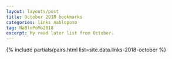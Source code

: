 ```yaml
---
layout: layouts/post
title: October 2018 bookmarks
categories: links nablopomo
tag: NaBloPoMo2018
excerpt: My read later list from October.
---
```


{% include partials/pairs.html list=site.data.links-2018-october %}
